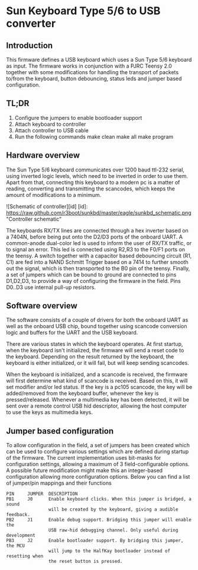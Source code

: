 Sun Keyboard Type 5/6 to USB converter
========================================

Introduction
------------
This firmware defines a USB keyboard which uses a Sun Type 5/6 keyboard as
input. The firmware works in conjunction with a PJRC Teensy 2.0 together with
some modifications for handling the transport of packets to/from the keyboard,
button debouncing, status leds and jumper based configuration.

TL;DR
-----
1. Configure the jumpers to enable bootloader support
2. Attach keyboard to controller
3. Attach controller to USB cable
4. Run the following commands
    make clean
    make all
    make program

Hardware overview
-----------------
The Sun Type 5/6 keyboard communicates over 1200 baud ttl-232 serial, using
inverted logic levels, which need to be inverted in order to use them. Apart
from that, connecting this keyboard to a modern pc is a matter of reading,
converting and transmitting the scancodes, which keeps the amount of
modifications to a minimum.

![Schematic of controller][id]
[id]: https://raw.github.com/r3boot/sunkbd/master/eagle/sunkbd_schematic.png "Controller schematic"

The keyboards RX/TX lines are connected through a hex inverter based on a 7404N,
before being put onto the D2/D3 ports of the onboard UART. A common-anode
dual-color led is used to inform the user of RX/TX traffic, or to signal an
error. This led is connected using R2,R3 to the F0/F1 ports on the teensy. A
switch together with a capacitor based debouncing circuit (R1, C1) are fed
into a NAND Schmitt Trigger based on a 7414 to further smooth out the signal,
which is then transported to the B0 pin of the teensy. Finally, a set of
jumpers which can be bound to ground are connected to pins D1,D2,D3, to provide
a way of configuring the firmware in the field. Pins D0..D3 use internal
pull-up resistors.

Software overview
-----------------
The software consists of a couple of drivers for both the onboard UART as well
as the onboard USB chip, bound together using scancode conversion logic and
buffers for the UART and the USB keyboard.

There are various states in which the keyboard operates. At first startup,
when the keyboard isn't initialized, the firmware will send a reset code to
the keyboard. Depending on the result returned by the keyboard, the keyboard
is either initialized, or it will fail, but will keep sending scancodes.

When the keyboard is initialized, and a scancode is received, the firmware will
first determine what kind of scancode is received. Based on this, it will set
modifier and/or led status. If the key is a pc105 scancode, the key will be
added/removed from the keyboard buffer, whenever the key is pressed/released.
Whenever a multimedia key has been detected, it will be sent over a remote
control USB hid descriptor, allowing the host computer to use the keys as
multimedia keys.

Jumper based configuration
--------------------------
To allow configuration in the field, a set of jumpers has been created which
can be used to configure various settings which are defined during startup
of the firmware. The current implementation uses bit-masks for configuration
settings, allowing a maximum of 3 field-configurable options. A possible
future modification might make this an integer-based configuration allowing 
more configuration options. Below you can find a list of jumper/pin mappings
and their functions

    PIN     JUMPER  DESCRIPTION
    PB1     J0      Enable keyboard clicks. When this jumper is bridged, a sound
                    will be created by the keyboard, giving a audible feedback.
    PB2     J1      Enable debug support. Bridging this jumper will enable the
                    USB raw-hid debugging channel. Only useful during development
    PB3     J2      Enable bootloader support. By bridging this jumper, the MCU
                    will jump to the HalfKay bootloader instead of resetting when
                    the reset button is pressed.
